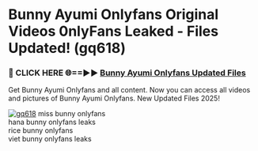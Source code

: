 # Bunny Ayumi Onlyfans Original Videos 0nlyFans Leaked - Files Updated! (gq618)

<h3>🔴 CLICK HERE 🌐==►► <a href="https://tinyurl.com/2jnfzry5" rel="nofollow">Bunny Ayumi Onlyfans Updated Files</a></h3>

Get Bunny Ayumi Onlyfans and all content. Now you can access all videos and pictures of Bunny Ayumi Onlyfans. New Updated Files 2025!

[![gq618](https://i.imgur.com/GyGTBgg.gif)](https://tinyurl.com/2jnfzry5)
miss bunny onlyfans<br>
hana bunny onlyfans leaks<br>
rice bunny onlyfans<br>
viet bunny onlyfans leaks